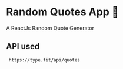 

# Random Quotes App 📔

A ReactJs Random Quote Generator


## API used

```http
 https://type.fit/api/quotes
```


